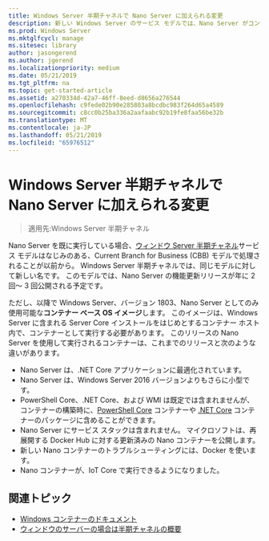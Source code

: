 ```yaml
---
title: Windows Server 半期チャネルで Nano Server に加えられる変更
description: 新しい Windows Server のサービス モデルでは、Nano Server がコンテナー オペレーティング システムのみとなり、いくつかの機能が変更されます。
ms.prod: Windows Server
ms.mktglfcycl: manage
ms.sitesec: library
author: jasongerend
ms.author: jgerend
ms.localizationpriority: medium
ms.date: 05/21/2019
ms.tgt_pltfrm: na
ms.topic: get-started-article
ms.assetid: a270334d-42a7-46ff-8eed-d8656a276544
ms.openlocfilehash: c9fede02b90e285803a8bcdbc983f264d65a4589
ms.sourcegitcommit: c8cc0b25ba336a2aafaabc92b19fe8faa56be32b
ms.translationtype: MT
ms.contentlocale: ja-JP
ms.lasthandoff: 05/21/2019
ms.locfileid: "65976512"
---
```

# <a name="changes-to-nano-server-in-windows-server-semi-annual-channel"></a>Windows Server 半期チャネルで Nano Server に加えられる変更

>適用先:Windows Server 半期チャネル

Nano Server を既に実行している場合、[ウィンドウ Server 半期チャネル](..\get-started-19\servicing-channels-19.md)サービス モデルはなじみのある、Current Branch for Business (CBB) モデルで処理されることが以前から。 Windows Server 半期チャネルでは、同じモデルに対して新しい名です。 このモデルでは、Nano Server の機能更新リリースが年に 2 回～ 3 回公開される予定です。

ただし、以降で Windows Server、バージョン 1803、Nano Server としてのみ使用可能な**コンテナー ベース OS イメージ**します。 このイメージは、Windows Server に含まれる Server Core インストールをはじめとするコンテナー ホスト内で、コンテナーとして実行する必要があります。 このリリースの Nano Server を使用して実行されるコンテナーは、これまでのリリースと次のような違いがあります。

- Nano Server は、.NET Core アプリケーションに最適化されています。
- Nano Server は、Windows Server 2016 バージョンよりもさらに小型です。
- PowerShell Core、.NET Core、および WMI は既定では含まれませんが、コンテナーの構築時に、[PowerShell Core](https://hub.docker.com/r/microsoft/powershell/) コンテナーや [.NET Core](https://hub.docker.com/r/microsoft/dotnet/) コンテナーのパッケージに含めることができます。
- Nano Server にサービス スタックは含まれません。 マイクロソフトは、再展開する Docker Hub に対する更新済みの Nano コンテナーを公開します。
- 新しい Nano コンテナーのトラブルシューティングには、Docker を使います。
- Nano コンテナーが、IoT Core で実行できるようになりました。

## <a name="related-topics"></a>関連トピック

- [Windows コンテナーのドキュメント](http://aka.ms/windowscontainers)
- [ウィンドウのサーバーの場合は半期チャネルの概要](..\get-started-19\servicing-channels-19.md)
